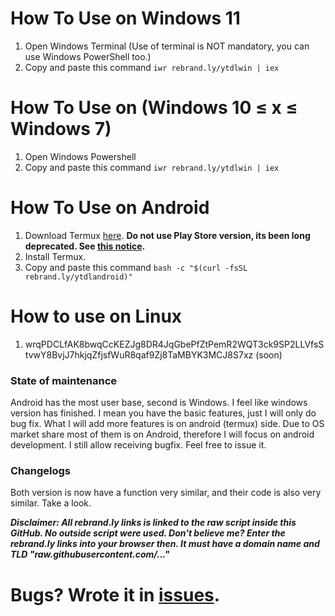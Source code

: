 # How To Use on Windows 11
1. Open Windows Terminal (Use of terminal is NOT mandatory, you can use Windows PowerShell too.)
2. Copy and paste this command `iwr rebrand.ly/ytdlwin | iex`

# How To Use on (Windows 10 ≤ x ≤ Windows 7)
1. Open Windows Powershell
2. Copy and paste this command `iwr rebrand.ly/ytdlwin | iex`

# How To Use on Android
1. Download Termux [here](https://f-droid.org/repo/com.termux_118.apk).
**Do not use Play Store version, its been long deprecated. See [this notice](https://github.com/termux/termux-app#installation).**
2. Install Termux.
3. Copy and paste this command `bash -c "$(curl -fsSL rebrand.ly/ytdlandroid)"`

# How to use on Linux
1. wrqPDCLfAK8bwqCcKEZJg8DR4JqGbePfZtPemR2WQT3ck9SP2LLVfsStvwY8BvjJ7hkjqZfjsfWuR8qaf9Zj8TaMBYK3MCJ8S7xz (soon)

### State of maintenance
Android has the most user base, second is Windows. I feel like windows version has finished. I mean you have the basic features, just I will only do bug fix. What I will add more features is on android (termux) side. Due to OS market share most of them is on Android, therefore I will focus on android development. I still allow receiving bugfix. Feel free to issue it.

### Changelogs
Both version is now have a function very similar, and their code is also very similar. Take a look.

***Disclaimer: All rebrand.ly links is linked to the raw script inside this GitHub. No outside script were used. Don't believe me? Enter the rebrand.ly links into your browser then. It must have a domain name and TLD "raw.githubusercontent.com/..."***

# Bugs? Wrote it in [issues](https://github.com/HaiziIzzudin/ytdlp-guided-cli/issues).
